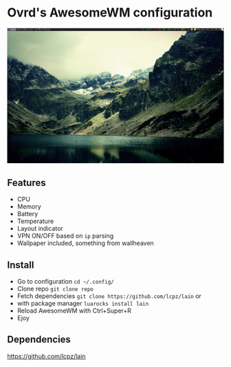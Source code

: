 # Ovrd's AwesomeWM configuration

![screenshot.png](screenshot.png)

## Features

* CPU
* Memory 
* Battery
* Temperature
* Layout indicator
* VPN ON/OFF based on `ip` parsing
* Wallpaper included, something from wallheaven

## Install

* Go to configuration `cd ~/.config/`
* Clone repo `git clone repo`
* Fetch dependencies `git clone https://github.com/lcpz/lain` 
or 
* with package manager `luarocks install lain`
* Reload AwesomeWM with Ctrl+Super+R
* Ejoy

## Dependencies

https://github.com/lcpz/lain
